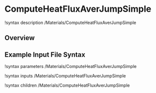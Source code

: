 # ComputeHeatFluxAverJumpSimple

!syntax description /Materials/ComputeHeatFluxAverJumpSimple

## Overview



## Example Input File Syntax

!syntax parameters /Materials/ComputeHeatFluxAverJumpSimple

!syntax inputs /Materials/ComputeHeatFluxAverJumpSimple

!syntax children /Materials/ComputeHeatFluxAverJumpSimple
